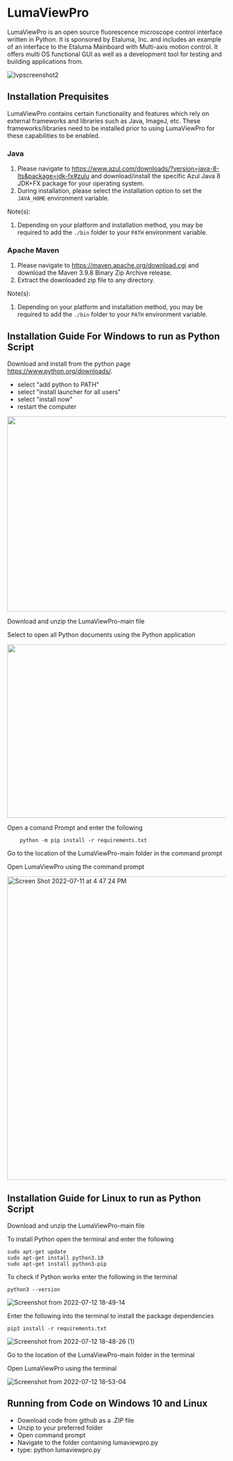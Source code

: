 # LumaViewPro
LumaViewPro is an open source fluorescence microscope control interface written in Python.  It is sponsored by Etaluma, Inc. and includes an example of an interface to the Etaluma Mainboard with Multi-axis motion control. It offers multi OS functional GUI as well as a development tool for testing and building applications from.

![lvpscreenshot2](https://user-images.githubusercontent.com/108957480/179601967-8c2f3be7-5371-4091-9f07-fd34e1c8f9bb.png)

## Installation Prequisites
LumaViewPro contains certain functionality and features which rely on external frameworks and libraries such as Java, ImageJ, etc.  These frameworks/libraries need to be installed prior to using LumaViewPro for these capabilities to be enabled.

### Java
1. Please navigate to https://www.azul.com/downloads/?version=java-8-lts&package=jdk-fx#zulu and download/install the specific Azul Java 8 JDK+FX package for your operating system.
2. During installation, please select the installation option to set the `JAVA_HOME` environment variable.

Note(s):
1. Depending on your platform and installation method, you may be required to add the `./bin` folder to your `PATH` environment variable.

### Apache Maven
1. Please navigate to https://maven.apache.org/download.cgi and download the Maven 3.9.8 Binary Zip Archive release.
2. Extract the downloaded zip file to any directory.

Note(s):
1. Depending on your platform and installation method, you may be required to add the `./bin` folder to your `PATH` environment variable.


## Installation Guide For Windows to run as Python Script 
Download and install from the python page https://www.python.org/downloads/.
- select "add python to PATH"
- select "install launcher for all users"
- select "install now"
- restart the computer

<img src="https://user-images.githubusercontent.com/108957480/178378391-fffaa372-6472-4022-88e4-571670b97fcd.png" width="800" height="450">

Download and unzip the LumaViewPro-main file 

Select to open all Python documents using the Python application 

<img src="https://user-images.githubusercontent.com/108957480/178375526-ada1cade-14ee-4f9a-8695-8b55f698c4b0.png" width="800" height="400">

Open a comand Prompt and enter the following 
```
    python -m pip install -r requirements.txt
```
Go to the location of the LumaViewPro-main folder in the command prompt

Open LumaViewPro using the command prompt 

<img width="700" alt="Screen Shot 2022-07-11 at 4 47 24 PM" src="https://user-images.githubusercontent.com/108957480/178377130-e620e8a4-de45-4f6b-9031-8c1b18192164.png">


## Installation Guide for Linux to run as Python Script

Download and unzip the LumaViewPro-main file 

To install Python open the terminal and enter the following 

    sudo apt-get update 
    sudo apt-get install python3.10
    sudo apt-get install python3-pip 


To check if Python works enter the following in the terminal

    python3 --version


![Screenshot from 2022-07-12 18-49-14](https://user-images.githubusercontent.com/108957480/178634740-8e8f300d-d2b3-41c8-9e8b-c0db899af022.png)

Enter the following into the terminal to install the package dependencies

    pip3 install -r requirements.txt

![Screenshot from 2022-07-12 18-48-26 (1)](https://user-images.githubusercontent.com/108957480/178635382-b43c80f3-1c32-4e0f-bebf-7bc060824be5.png)

Go to the location of the LumaViewPro-main folder in the terminal 

Open LumaViewPro using the terminal 

![Screenshot from 2022-07-12 18-53-04](https://user-images.githubusercontent.com/108957480/178635069-8e45b9f7-479a-40f0-bc2e-67554b0ff49a.png)


## Running from Code on Windows 10 and Linux
* Download code from github as a .ZIP file
* Unzip to your preferred folder
* Open command prompt
* Navigate to the folder containing lumaviewpro.py
* type: python lumaviewpro.py


